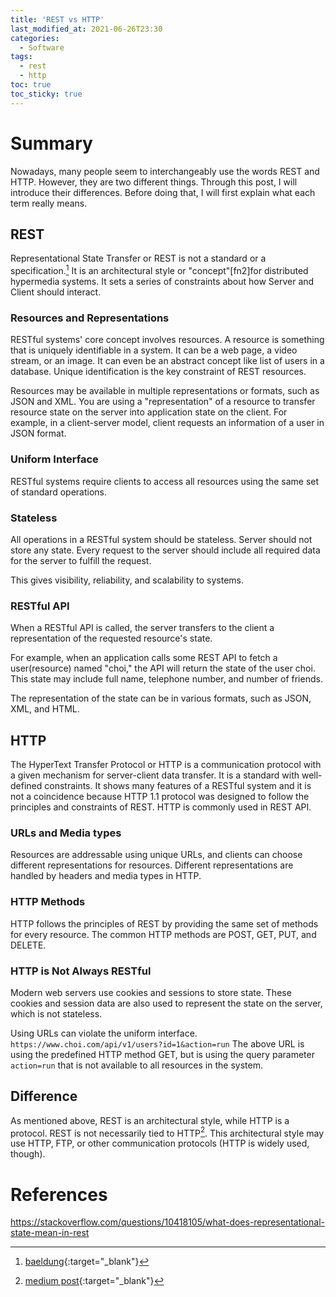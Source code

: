 ```yaml
---
title: 'REST vs HTTP'
last_modified_at: 2021-06-26T23:30
categories:
  - Software
tags:
  - rest 
  - http
toc: true
toc_sticky: true
---
```



# Summary 
Nowadays, many people seem to interchangeably use the words REST and HTTP. However, they are two different things. Through this post, I will introduce their differences. Before doing that, I will first explain what each term really means. 

## REST
Representational State Transfer or REST is not a standard or a specification.[^fn1] It is an architectural style or "concept"[fn2]for distributed hypermedia systems. It sets a series of constraints about how Server and Client should interact. 

### Resources and Representations 
RESTful systems' core concept involves resources. A resource is something that is uniquely identifiable in a system. It can be a web page, a video stream, or an image. It can even be an abstract concept like list of users in a database. Unique identification is the key constraint of REST resources. 

Resources may be available in multiple representations or formats, such as JSON and XML. You are using a "representation" of a resource to transfer resource state on the server into application state on the client. For example, in a client-server model, client requests an information of a user in JSON format. 

### Uniform Interface 
RESTful systems require clients to access all resources using the same set of standard operations. 


### Stateless 
All operations in a RESTful system should be stateless. Server should not store any state. Every request to the server should include all required data for the server to fulfill the request. 

This gives visibility, reliability, and scalability to systems. 




### RESTful API 

When a RESTful API is called, the server transfers to the client a representation of the requested resource's state. 

For example, when an application calls some REST API to fetch a user(resource) named "choi," the API will return the state of the user choi. This state may include full name, telephone number, and number of friends. 

The representation of the state can be in various formats, such as JSON, XML, and HTML.




## HTTP 
The HyperText Transfer Protocol or HTTP is a communication protocol with a given mechanism for server-client data transfer. It is a standard with well-defined constraints. It shows many features of a RESTful system and it is not a coincidence because HTTP 1.1 protocol was designed to follow the principles and constraints of REST. HTTP is commonly used in REST API. 

### URLs and Media types 
Resources are addressable using unique URLs, and clients can choose different representations for resources. Different representations are handled by headers and media types in HTTP. 



### HTTP Methods 
HTTP follows the principles of REST by providing the same set of methods for every resource. The common HTTP methods are POST, GET, PUT, and DELETE. 

### HTTP is Not Always RESTful

Modern web servers use cookies and sessions to store state. These cookies and session data are also used to represent the state on the server, which is not stateless. 

Using URLs can violate the uniform interface. 
`https://www.choi.com/api/v1/users?id=1&action=run`
The above URL is using the predefined HTTP method GET, but is using the query parameter `action=run` that is not available to all resources in the system.


## Difference 
As mentioned above, REST is an architectural style, while HTTP is a protocol. REST is not necessarily tied to HTTP[^fn2]. This architectural style may use HTTP, FTP, or other communication protocols (HTTP is widely used, though). 



# References
[^fn1]: [baeldung](https://www.baeldung.com/cs/rest-vs-http){:target="_blank"}
[^fn2]: [medium post](https://medium.com/the-sixt-india-blog/rest-stop-calling-your-http-apis-as-restful-apis-e8336e3e799b){:target="_blank"}



https://stackoverflow.com/questions/10418105/what-does-representational-state-mean-in-rest